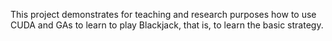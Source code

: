 This project demonstrates for teaching and research purposes
how to use CUDA and GAs to learn to play Blackjack, that is,
to learn the basic strategy.